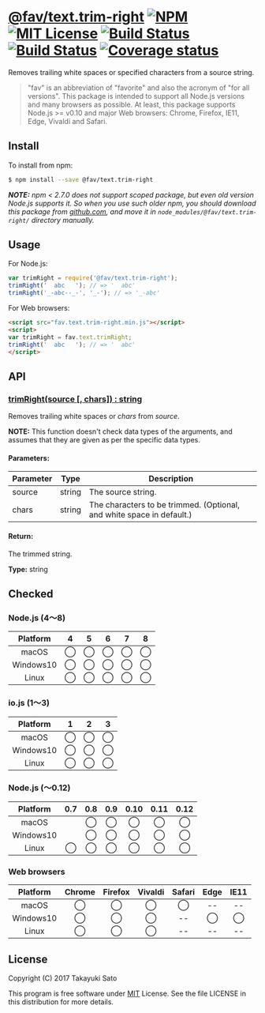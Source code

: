 # [@fav/text.trim-right][repo-url] [![NPM][npm-img]][npm-url] [![MIT License][mit-img]][mit-url] [![Build Status][travis-img]][travis-url] [![Build Status][appveyor-img]][appveyor-url] [![Coverage status][coverage-img]][coverage-url]

Removes trailing white spaces or specified characters from a source string.

> "fav" is an abbreviation of "favorite" and also the acronym of "for all versions".
> This package is intended to support all Node.js versions and many browsers as possible.
> At least, this package supports Node.js >= v0.10 and major Web browsers: Chrome, Firefox, IE11, Edge, Vivaldi and Safari.


## Install

To install from npm:

```sh
$ npm install --save @fav/text.trim-right
```

***NOTE:*** *npm < 2.7.0 does not support scoped package, but even old version Node.js supports it. So when you use such older npm, you should download this package from [github.com][repo-url], and move it in `node_modules/@fav/text.trim-right/` directory manually.*


## Usage

For Node.js:

```js
var trimRight = require('@fav/text.trim-right');
trimRight('  abc   '); // => '  abc'
trimRight('_-abc--_-', '_-'); // => '_-abc'
```

For Web browsers:

```html
<script src="fav.text.trim-right.min.js"></script>
<script>
var trimRight = fav.text.trimRight;
trimRight('  abc   '); // => '  abc'
</script>
```


## API

### <u>trimRight(source [, chars]) : string</u>

Removes trailing white spaces or *chars* from *source*.

**NOTE:** This function doesn't check data types of the arguments, and assumes that they are given as per the specific data types.

#### Parameters:

| Parameter |  Type  | Description        |
|-----------|:------:|--------------------|
| source    | string | The source string. |
| chars     | string | The characters to be trimmed. (Optional, and white space in default.) |

#### Return:

The trimmed string.

**Type:** string


## Checked                                                                      

### Node.js (4〜8)

| Platform  |   4    |   5    |   6    |   7    |   8    |
|:---------:|:------:|:------:|:------:|:------:|:------:|
| macOS     |&#x25ef;|&#x25ef;|&#x25ef;|&#x25ef;|&#x25ef;|
| Windows10 |&#x25ef;|&#x25ef;|&#x25ef;|&#x25ef;|&#x25ef;|
| Linux     |&#x25ef;|&#x25ef;|&#x25ef;|&#x25ef;|&#x25ef;|

### io.js (1〜3)

| Platform  |   1    |   2    |   3    |
|:---------:|:------:|:------:|:------:|
| macOS     |&#x25ef;|&#x25ef;|&#x25ef;|
| Windows10 |&#x25ef;|&#x25ef;|&#x25ef;|
| Linux     |&#x25ef;|&#x25ef;|&#x25ef;|

### Node.js (〜0.12)

| Platform  |  0.7   |  0.8   |  0.9   |  0.10  |  0.11  |  0.12  |
|:---------:|:------:|:------:|:------:|:------:|:------:|:------:|
| macOS     |        |&#x25ef;|&#x25ef;|&#x25ef;|&#x25ef;|&#x25ef;|
| Windows10 |        |&#x25ef;|&#x25ef;|&#x25ef;|&#x25ef;|&#x25ef;|
| Linux     |&#x25ef;|&#x25ef;|&#x25ef;|&#x25ef;|&#x25ef;|&#x25ef;|

### Web browsers

| Platform  | Chrome | Firefox | Vivaldi | Safari |  Edge  | IE11   |
|:---------:|:------:|:-------:|:-------:|:------:|:------:|:------:|
| macOS     |&#x25ef;|&#x25ef; |&#x25ef; |&#x25ef;|   --   |   --   |
| Windows10 |&#x25ef;|&#x25ef; |&#x25ef; |   --   |&#x25ef;|&#x25ef;|
| Linux     |&#x25ef;|&#x25ef; |&#x25ef; |   --   |   --   |   --   |


## License

Copyright (C) 2017 Takayuki Sato

This program is free software under [MIT][mit-url] License.
See the file LICENSE in this distribution for more details.

[repo-url]: https://github.com/sttk/fav-text.trim-right/
[npm-img]: https://img.shields.io/badge/npm-v1.0.0-blue.svg
[npm-url]: https://www.npmjs.com/package/@fav/text.trim-right
[mit-img]: https://img.shields.io/badge/license-MIT-green.svg
[mit-url]: https://opensource.org/licenses/MIT
[travis-img]: https://travis-ci.org/sttk/fav-text.trim-right.svg?branch=master
[travis-url]: https://travis-ci.org/sttk/fav-text.trim-right
[appveyor-img]: https://ci.appveyor.com/api/projects/status/github/sttk/fav-text.trim-right?branch=master&svg=true
[appveyor-url]: https://ci.appveyor.com/project/sttk/fav-text-trim-right
[coverage-img]: https://coveralls.io/repos/github/sttk/fav-text.trim-right/badge.svg?branch=master
[coverage-url]: https://coveralls.io/github/sttk/fav-text.trim-right?branch=master

